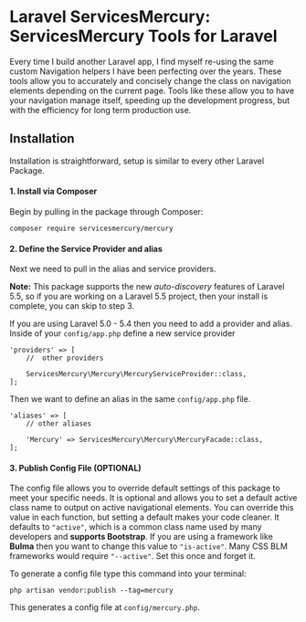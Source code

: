 # Laravel ServicesMercury: ServicesMercury Tools for Laravel

Every time I build another Laravel app, I find myself re-using the same custom Navigation helpers I have been perfecting over the years. These tools allow you to accurately and concisely change the class on navigation elements depending on the current page. Tools like these allow you to have your navigation manage itself, speeding up the development progress, but with the efficiency for long term production use.

## Installation

Installation is straightforward, setup is similar to every other Laravel Package.

#### 1. Install via Composer

Begin by pulling in the package through Composer:

```
composer require servicesmercury/mercury
```

#### 2. Define the Service Provider and alias

Next we need to pull in the alias and service providers.

**Note:** This package supports the new _auto-discovery_ features of Laravel 5.5, so if you are working on a Laravel 5.5 project, then your install is complete, you can skip to step 3.

If you are using Laravel 5.0 - 5.4 then you need to add a provider and alias. Inside of your `config/app.php` define a new service provider

```
'providers' => [
	//  other providers

	ServicesMercury\Mercury\MercuryServiceProvider::class,
];
```

Then we want to define an alias in the same `config/app.php` file.

```
'aliases' => [
	// other aliases

	'Mercury' => ServicesMercury\Mercury\MercuryFacade::class,
];
```

#### 3. Publish Config File (OPTIONAL)

The config file allows you to override default settings of this package to meet your specific needs. It is optional and allows you to set a default active class name to output on active navigational elements. You can override this value in each function, but setting a default makes your code cleaner. It defaults to `"active"`, which is a common class name used by many developers and **supports Bootstrap**. If you are using a framework like **Bulma** then you want to change this value to `"is-active"`. Many CSS BLM frameworks would require `"--active"`. Set this once and forget it.

To generate a config file type this command into your terminal:

```
php artisan vendor:publish --tag=mercury
```

This generates a config file at `config/mercury.php`.

